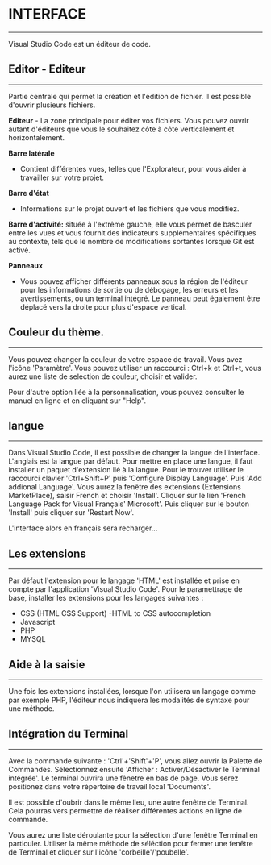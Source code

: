 # INTERFACE
-----------

Visual Studio Code est un éditeur de code.

## Editor - Editeur
-------------------

Partie centrale qui permet la création et l'édition de fichier.
Il est possible d'ouvrir plusieurs fichiers.


**Editeur** - La zone principale pour éditer vos fichiers.
Vous pouvez ouvrir autant d'éditeurs que vous le souhaitez côte à côte verticalement et horizontalement.



**Barre latérale** 
- Contient différentes vues, telles que l'Explorateur, pour vous aider à travailler sur votre projet.


**Barre d'état** 
- Informations sur le projet ouvert et les fichiers que vous modifiez.


**Barre d'activité:**
située à l'extrême gauche, elle vous permet de basculer entre les vues et vous fournit des indicateurs 
supplémentaires spécifiques au contexte, tels que le nombre de modifications sortantes lorsque Git est activé.


**Panneaux**
- Vous pouvez afficher différents panneaux sous la région de l'éditeur pour les informations de sortie ou de débogage, les erreurs et les avertissements, ou un terminal intégré. Le panneau peut également être déplacé vers la droite pour plus d'espace vertical.


## Couleur du thème.
--------------------

Vous pouvez changer la couleur de votre espace de travail. Vous avez l'icône 'Paramètre'.
Vous pouvez utiliser un raccourci : Ctrl+k et Ctrl+t, vous aurez une liste de selection de couleur, choisir et valider.

Pour d'autre option liée à la personnalisation, vous pouvez consulter le manuel en ligne et en cliquant sur "Help".


## langue
-----------

Dans Visual Studio Code, il est possible de changer la langue de l'interface. L'anglais est la langue par défaut.
Pour mettre en place une langue, il faut installer un paquet d'extension lié à la langue.
Pour le trouver utiliser le raccourci clavier 'Ctrl+Shift+P' puis 'Configure Display Language'.
Puis 'Add addional Language'. Vous aurez la fenêtre des extensions (Extensions MarketPlace), saisir French et choisir 'Install'.
Cliquer sur le lien 'French Language Pack for Visual Français' Microsoft'. Puis cliquer sur le bouton 'Install'
puis cliquer sur 'Restart Now'.

L'interface alors en français sera recharger...


## Les extensions
-----------------

Par défaut l'extension pour le langage 'HTML' est installée et prise en compte par l'application 'Visual Studio Code'. Pour le paramettrage de base, installer les
extensions pour les langages suivantes :
- CSS (HTML CSS Support) -HTML to CSS autocompletion
- Javascript
- PHP
- MYSQL


## Aide à la saisie
--------------------

Une fois les extensions installées, lorsque l'on utilisera un langage comme par exemple PHP, l'éditeur nous indiquera les modalités de syntaxe
pour une méthode.


## Intégration du Terminal
---------------------------
Avec la commande suivante : 'Ctrl'+'Shift'+'P', vous allez ouvrir la Palette de Commandes. Sélectionnez ensuite 'Afficher : Activer/Désactiver le Terminal intégrée'.
Le terminal ouvrira une fênetre en bas de page. Vous serez positionez dans votre répertoire de travail local 'Documents'.

Il est possible d'oubrir dans le même lieu, une autre fenêtre de Terminal. Cela pourras vers permettre de réaliser différentes actions en ligne de commande.

Vous aurez une liste déroulante pour la sélection d'une fenêtre Terminal en particuler. Utiliser la même méthode de séléction pour fermer une fenêtre de Terminal et cliquer sur l'icône 'corbeille'/'poubelle'.















